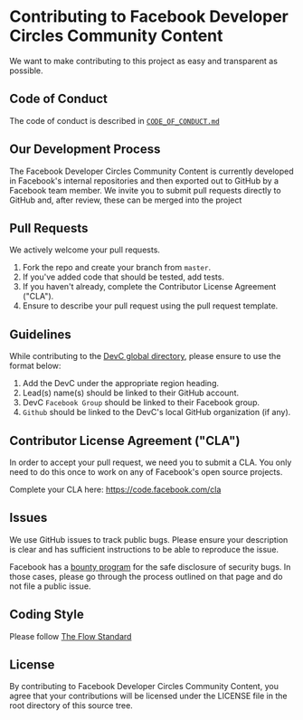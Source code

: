 # Contributing to Facebook Developer Circles Community Content
We want to make contributing to this project as easy and transparent as
possible.

## Code of Conduct
The code of conduct is described in [`CODE_OF_CONDUCT.md`](CODE_OF_CONDUCT.md)

## Our Development Process
The Facebook Developer Circles Community Content is currently developed in Facebook's internal repositories and then exported out to GitHub by a Facebook team member. 
We invite you to submit pull requests directly to GitHub and, after review, these can be merged into the project

## Pull Requests
We actively welcome your pull requests.

1. Fork the repo and create your branch from `master`.
2. If you've added code that should be tested, add tests.
3. If you haven't already, complete the Contributor License Agreement ("CLA").
4. Ensure to describe your pull request using the pull request template.

## Guidelines
While contributing to the [DevC global directory](DevCGlobalDirectory.md), please ensure to use the format below:

1. Add the DevC under the appropriate region heading.
2. Lead(s) name(s) should be linked to their GitHub account.
3. DevC `Facebook Group` should be linked to their Facebook group.
4. `Github` should be linked to the DevC's local GitHub organization (if any).

## Contributor License Agreement ("CLA")
In order to accept your pull request, we need you to submit a CLA. You only need
to do this once to work on any of Facebook's open source projects.

Complete your CLA here: <https://code.facebook.com/cla>

## Issues
We use GitHub issues to track public bugs. Please ensure your description is
clear and has sufficient instructions to be able to reproduce the issue.

Facebook has a [bounty program](https://www.facebook.com/whitehat/) for the safe
disclosure of security bugs. In those cases, please go through the process
outlined on that page and do not file a public issue.

## Coding Style  
Please follow [The Flow Standard](https://github.com/Flet/semistandard)

## License
By contributing to Facebook Developer Circles Community Content, you agree that your contributions will be licensed
under the LICENSE file in the root directory of this source tree.
